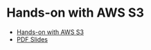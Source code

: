 # Hands-on with AWS S3

- [Hands-on with AWS S3](https://learning.oreilly.com/live-events/hands-on-with-aws-s3/0636920066047/)
- [PDF Slides](https://on24static.akamaized.net/event/39/87/15/0/rt/1/documents/resourceList1671477232700/handsons31660931713049.pdf)
